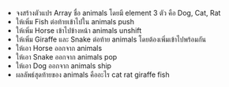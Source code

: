 - จงสร้างตัวแปร Array ชื่อ animals โดยมี element 3 ตัว คือ Dog, Cat, Rat
- ให้เพิ่ม Fish ต่อท้ายเข้าไปใน animals push
- ให้เพิ่ม Horse เข้าไปข้างหน้า animals unshift
- ให้เพิ่ม Giraffe และ Snake ต่อท้าย animals โดยต้องเพิ่มเข้าไปพร้อมกัน
- ให้เอา Horse ออกจาก animals
- ให้เอา Snake ออกจาก animals pop
- ให้เอา Dog ออกจาก animals ship
- ผลลัพธ์สุดท้ายของ animals คืออะไร cat rat giraffe  fish
